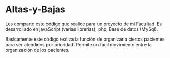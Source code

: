 Altas-y-Bajas
=============

Les comparto este código que realice para un proyecto de mi Facultad.
Es desarrollado en javaScript (varias librerias), php, Base de datos (MySql).

Basicamente este código realiza la función de organizar a ciertos pacientes para ser atendidos por prioridad. 
Permite un facil movimiento entre la organización de los pacientes.

